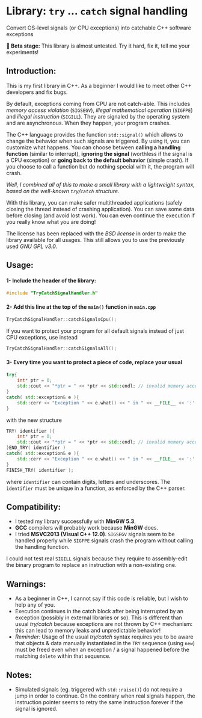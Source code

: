 # Library: `try` ... `catch` signal handling
Convert OS-level signals (or CPU exceptions) into catchable C++ software exceptions

**:dart: Beta stage:** This library is almost untested. Try it hard, fix it, tell me your experiments!

## Introduction:
This is my first library in C++. As a beginner I would like to meet other C++ developers and fix bugs.

By default, exceptions coming from CPU are not catch-able. This includes *memory access violation* (`SIGSEGV`), *illegal mathematical operation* (`SIGFPE`) and *illegal instruction* (`SIGILL`). They are signaled by the operating system and are asynchronous. When they happen, your program crashes.

The C++ language provides the function `std::signal()` which allows to change the behavior when such signals are triggered. By using it, you can customize what happens. You can choose between **calling a handling function** (similar to interrupt), **ignoring the signal** (worthless if the signal is a CPU exception) or **going back to the default behavior** (simple crash). If you choose to call a function but do nothing special with it, the program will crash.

*Well, I combined all of this to make a small library with a lightweight syntax, based on the well-known `try`/`catch` structure.*

With this library, you can make safer multithreaded applications (safely closing the thread instead of crashing application). You can save some data before closing (and avoid lost work). You can even continue the execution if you really know what you are doing!

The license has been replaced with the *BSD license* in order to make the library available for all usages. This still allows you to use the previously used *GNU GPL v3.0*.

## Usage:
#### 1- Include the header of the library:
```cpp
#include "TryCatchSignalHandler.h"
```
#### 2- Add this line at the top of the `main()` function in `main.cpp`
```cpp
TryCatchSignalHandler::catchSignalsCpu();
```
If you want to protect your program for all default signals instead of just CPU exceptions, use instead
```cpp
TryCatchSignalHandler::catchSignalsAll();
```
#### 3- Every time you want to protect a piece of code, replace your usual
```cpp
try{
	int* ptr = 0;
	std::cout << "*ptr = " << *ptr << std::endl; // invalid memory access
}
catch( std::exception& e ){
	std::cerr << "Exception " << e.what() << " in " << __FILE__ << ':' << __LINE__ << std::endl
}
```
with the new structure
```cpp
TRY( identifier ){
	int* ptr = 0;
	std::cout << "*ptr = " << *ptr << std::endl; // invalid memory access
}END_TRY( identifier )
catch( std::exception& e ){
	std::cerr << "Exception " << e.what() << " in " << __FILE__ << ':' << __LINE__ << std::endl
}
FINISH_TRY( identifier );
```
where `identifier` can contain digits, letters and underscores. The `identifier` must be unique in a function, as enforced by the C++ parser.

## Compatibility:
- I tested my library successfully with **MinGW 5.3**.
- **GCC** compilers will probably work because **MinGW** does.
- I tried **MSVC2013 (Visual C++ 12.0)**. `SIGSEGV` signals seem to be handled properly while `SIGFPE` signals crash the program without calling the handling function.

I could not test real `SIGILL` signals because they require to assembly-edit the binary program to replace an instruction with a non-existing one.

## Warnings:
- As a beginner in C++, I cannot say if this code is reliable, but I wish to help any of you.
- Execution continues in the catch block after being interrupted by an exception (possibly in external libraries or so). This is different than usual *try/catch* because exceptions are not thrown by C++ mechanism: this can lead to memory leaks and unpredictable behavior!
- *Reminder:* Usage of the usual *try/catch* syntax requires you to be aware that objects & data manually instantiated in the `TRY` sequence (using `new`) must be freed even when an exception / a signal happened before the matching `delete` within that sequence.

## Notes:
- Simulated signals (eg. triggered with `std::raise()`) do not require a jump in order to continue. On the contrary when real signals happen, the instruction pointer seems to retry the same instruction forever if the signal is ignored.
